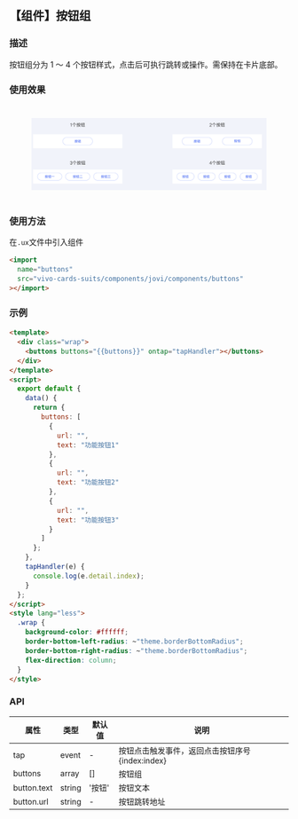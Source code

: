 ## 【组件】按钮组

### 描述

按钮组分为 1 ～ 4 个按钮样式，点击后可执行跳转或操作。需保持在卡片底部。

### 使用效果

<div style="text-align: center;margin: 40px;">
<img src="../../assets/jovi-component-buttons.png" style="width:1200px" alt="component-buttons"/>
</div>

### 使用方法

在`.ux`文件中引入组件

```html
<import
  name="buttons"
  src="vivo-cards-suits/components/jovi/components/buttons"
></import>
```

### 示例

```html
<template>
  <div class="wrap">
    <buttons buttons="{{buttons}}" ontap="tapHandler"></buttons>
  </div>
</template>
<script>
  export default {
    data() {
      return {
        buttons: [
          {
            url: "",
            text: "功能按钮1"
          },
          {
            url: "",
            text: "功能按钮2"
          },
          {
            url: "",
            text: "功能按钮3"
          }
        ]
      };
    },
    tapHandler(e) {
      console.log(e.detail.index);
    }
  };
</script>
<style lang="less">
  .wrap {
    background-color: #ffffff;
    border-bottom-left-radius: ~"theme.borderBottomRadius";
    border-bottom-right-radius: ~"theme.borderBottomRadius";
    flex-direction: column;
  }
</style>
```

### API

| 属性        | 类型   | 默认值 | 说明                                            |
| ----------- | ------ | ------ | ----------------------------------------------- |
| tap         | event  | -      | 按钮点击触发事件，返回点击按钮序号{index:index} |
| buttons     | array  | []     | 按钮组                                          |
| button.text | string | '按钮' | 按钮文本                                        |
| button.url  | string | -      | 按钮跳转地址                                    |
